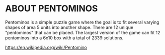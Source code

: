 # ABOUT PENTOMINOS

Pentominos is a simple puzzle game where the goal is to fit several varying shapes of area 5 units into another shape. There are 12 unique "pentominos" that can be placed. The largest version of the game can fit 12 pentominos into a 6x10 box with a total of 2339 solutions.

https://en.wikipedia.org/wiki/Pentomino
